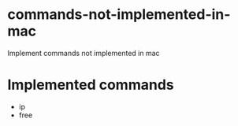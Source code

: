 # commands-not-implemented-in-mac
Implement commands not implemented in mac

# Implemented commands
- ip
- free
